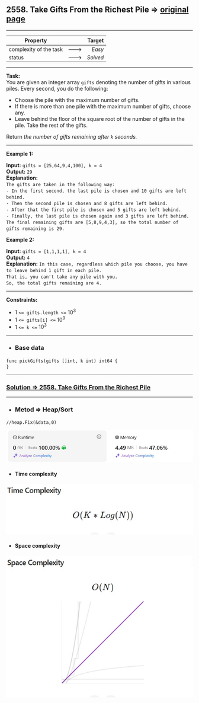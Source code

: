 ## 2558. Take Gifts From the Richest Pile => [original page](https://leetcode.com/problems/take-gifts-from-the-richest-pile/description/ "https://leetcode.com/problems/take-gifts-from-the-richest-pile/description/")

---
| Property               |      |   Target |              
|------------------------|:----:|---------:|
| complexity of the task | ---> |   _Easy_ |
| status                 | ---> | _Solved_ |

---
**Task:**  
You are given an integer array `gifts` denoting the number of gifts in various piles. Every second, you do the following:

* Choose the pile with the maximum number of gifts.
* If there is more than one pile with the maximum number of gifts, choose any.
* Leave behind the floor of the square root of the number of gifts in the pile. Take the rest of the gifts.

Return _the number of gifts remaining after `k` seconds._

---
**Example 1:**

**Input:** `gifts = [25,64,9,4,100], k = 4`  
**Output:** `29`  
**Explanation:**  
`The gifts are taken in the following way:`  
`- In the first second, the last pile is chosen and 10 gifts are left behind.`  
`- Then the second pile is chosen and 8 gifts are left behind.`  
`- After that the first pile is chosen and 5 gifts are left behind.`  
`- Finally, the last pile is chosen again and 3 gifts are left behind.`  
`The final remaining gifts are [5,8,9,4,3], so the total number of gifts remaining is 29.`

**Example 2:**

**Input:** `gifts = [1,1,1,1], k = 4`  
**Output:** `4`  
**Explanation:**
`In this case, regardless which pile you choose, you have to leave behind 1 gift in each pile.`  
`That is, you can't take any pile with you.`  
`So, the total gifts remaining are 4.`

---
**Constraints:**

* $1$ `<= gifts.length <=` $10^3$
* $1$ `<= gifts[i] <=` $10^9$
* $1$ `<= k <=` $10^3$

---
* ### Base data

```Golang
func pickGifts(gifts []int, k int) int64 {
}
```

---
### [Solution => 2558. Take Gifts From the Richest Pile](https://github.com/Ekvo/Leetcode-problems/blob/main/Leetcode-Problems-List/2558-Take-Gifts-From-the-Richest-Pile/TakeGiftsFromtheRichestPile.go "https://github.com/Ekvo/Leetcode-problems/blob/main/Leetcode-Problems-List/2558-Take-Gifts-From-the-Richest-Pile/TakeGiftsFromtheRichestPile.go")

---
* ### Metod => Heap/Sort
```Golang
//heap.Fix(&data,0)
```

![submit](https://github.com/Ekvo/Leetcode-problems/blob/main/Leetcode-Problems-Submit-Screenshots/2558_Take_Gifts_From_the_Richest_Pile.jpg)

* #### Time complexity

![submit](https://github.com/Ekvo/Leetcode-problems/blob/main/Leetcode-Problems-Submit-Screenshots/2558_Take_Gifts_From_the_Richest_Pile_Time_Complexity.jpg)

* #### Space complexity

![submit](https://github.com/Ekvo/Leetcode-problems/blob/main/Leetcode-Problems-Submit-Screenshots/2558_Take_Gifts_From_the_Richest_Pile_Space_Complexity.jpg)
